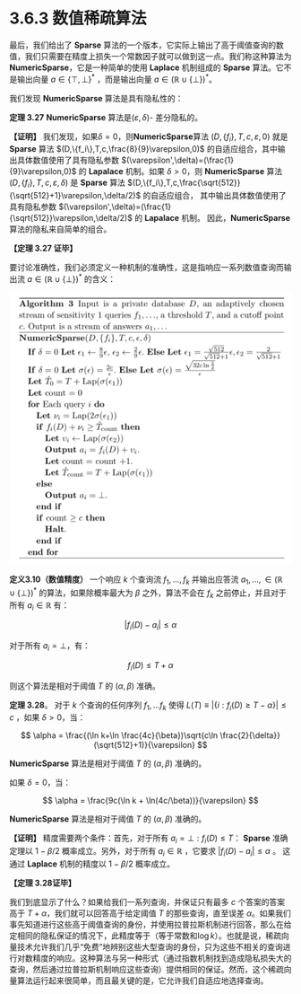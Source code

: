 # 3.6.3 数值稀疏算法

最后，我们给出了 **Sparse** 算法的一个版本，它实际上输出了高于阈值查询的数值，我们只需要在精度上损失一个常数因子就可以做到这一点。我们称这种算法为 **NumericSparse**，它是一种简单的使用 **Laplace** 机制组成的 **Sparse** 算法。它不是输出向量 $a \in \{\top,\bot\}^*$ ，而是输出向量 $a \in (\mathbb{R} \cup \{\bot\})^*$。

我们发现 **NumericSparse** 算法是具有隐私性的：

**定理 3.27** **NumericSparse** 算法是$(\varepsilon,\delta)$- 差分隐私的。

**【证明】** 我们发现，如果$\delta=0$，则**NumericSparse**算法 $(D,\{f_i\},T,c,\varepsilon,0)$ 就是 **Sparse** 算法 $(D,\{f_i\},T,c,\frac{8}{9}\varepsilon,0)$ 的自适应组合，其中输出具体数值使用了具有隐私参数 $(\varepsilon',\delta)=(\frac{1}{9}\varepsilon,0)$ 的  **Lapalace** 机制。如果 $\delta>0$，则 **NumericSparse** 算法 $(D,\{f_i\},T,c,\varepsilon,\delta)$ 是 **Sparse** 算法 $(D,\{f_i\},T,c,\frac{\sqrt{512}}{\sqrt{512}+1}\varepsilon,\delta/2)$ 的自适应组合， 其中输出具体数值使用了具有隐私参数 $(\varepsilon',\delta)=(\frac{1}{\sqrt{512}}\varepsilon,\delta/2)$ 的  **Lapalace** 机制。
因此，**NumericSparse** 算法的隐私来自简单的组合。

**【定理 3.27 证毕】**

要讨论准确性，我们必须定义一种机制的准确性，这是指响应一系列数值查询而输出流 $a \in (\mathbb{R} \cup \{\bot\})^*$ 的含义：

![NumericSparse](/3-Basic-Techniques-and-Composition-Theorems/The-sparse-vector-technique/img/NumericSparse.png)

**定义3.10（数值精度）** 一个响应 $k$ 个查询流 $f_1,...,f_k$ 并输出应答流 $a_1,...,\in(\mathbb{R} \cup \{\bot\})^*$ 的算法，如果除概率最大为 $\beta$ 之外，算法不会在 $f_k$ 之前停止，并且对于所有 $a_i \in \mathbb{R}$ 有：

$$
|f_i(D)-a_i|\leq \alpha
$$

对于所有 $a_i =\bot$，有：

$$
f_i(D) \leq T + \alpha
$$

则这个算法是相对于阈值 $T$ 的 $(\alpha,\beta)$ 准确。

**定理 3.28**。 对于 $k$ 个查询的任何序列 $f_1,...f_k$ 使得 $L(T)\equiv|\{i:f_i(D)\geq T-\alpha\}|\leq c$ ，如果 $\delta>0$，当：

$$
\alpha = \frac{(\ln k+\ln \frac{4c}{\beta})\sqrt{c\ln \frac{2}{\delta}}(\sqrt{512}+1)}{\varepsilon}
$$

**NumericSparse** 算法是相对于阈值 $T$ 的 $(\alpha,\beta)$ 准确的。

如果 $\delta=0$，当：

$$
\alpha = \frac{9c(\ln k + \ln(4c/\beta))}{\varepsilon}
$$

**NumericSparse** 算法是相对于阈值 $T$ 的 $(\alpha,\beta)$ 准确的。

**【证明】** 精度需要两个条件：首先，对于所有 $a_i =\bot:f_i(D)\leq T$： **Sparse** 准确定理以 $1-\beta/2$ 概率成立。另外，对于所有 $a_i\in \mathbb{R}$ ，它要求 $|f_i(D)-a_i|\leq \alpha$ 。 这通过 **Laplace** 机制的精度以 $1-\beta/2$ 概率成立。

**【定理 3.28证毕】**

我们到底显示了什么？如果给我们一系列查询，并保证只有最多 $c$ 个答案的答案高于 $T+\alpha$，我们就可以回答高于给定阈值 $T$ 的那些查询，直至误差 $\alpha$。如果我们事先知道进行这些高于阈值查询的身份，并使用拉普拉斯机制进行回答，那么在给定相同的隐私保证的情况下，此精度等于（等于常数和$\log k$）。也就是说，稀疏向量技术允许我们几乎“免费”地辨别这些大型查询的身份，只为这些不相关的查询进行对数精度的响应。这种算法与另一种形式（通过指数机制找到造成隐私损失大的查询，然后通过拉普拉斯机制响应这些查询）提供相同的保证。然而，这个稀疏向量算法运行起来很简单，而且最关键的是，它允许我们自适应地选择查询。